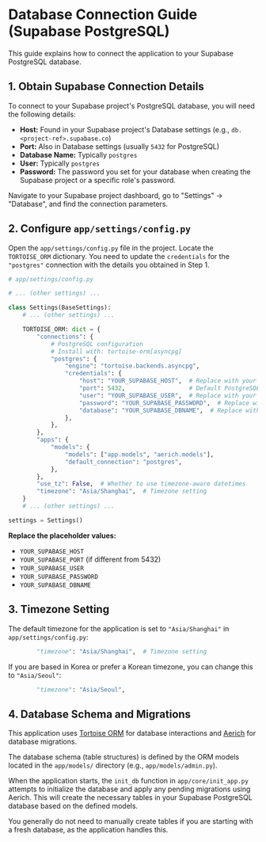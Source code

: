 # Database Connection Guide (Supabase PostgreSQL)

This guide explains how to connect the application to your Supabase PostgreSQL database.

## 1. Obtain Supabase Connection Details

To connect to your Supabase project's PostgreSQL database, you will need the following details:

*   **Host:** Found in your Supabase project's Database settings (e.g., `db.<project-ref>.supabase.co`)
*   **Port:** Also in Database settings (usually `5432` for PostgreSQL)
*   **Database Name:** Typically `postgres`
*   **User:** Typically `postgres`
*   **Password:** The password you set for your database when creating the Supabase project or a specific role's password.

Navigate to your Supabase project dashboard, go to "Settings" -> "Database", and find the connection parameters.

## 2. Configure `app/settings/config.py`

Open the `app/settings/config.py` file in the project. Locate the `TORTOISE_ORM` dictionary. You need to update the `credentials` for the `"postgres"` connection with the details you obtained in Step 1.

```python
# app/settings/config.py

# ... (other settings) ...

class Settings(BaseSettings):
    # ... (other settings) ...

    TORTOISE_ORM: dict = {
        "connections": {
            # PostgreSQL configuration
            # Install with: tortoise-orm[asyncpg]
            "postgres": {
                "engine": "tortoise.backends.asyncpg",
                "credentials": {
                    "host": "YOUR_SUPABASE_HOST",  # Replace with your Supabase host
                    "port": 5432,                  # Default PostgreSQL port, change if Supabase uses a different one
                    "user": "YOUR_SUPABASE_USER",  # Replace with your Supabase username (e.g., "postgres")
                    "password": "YOUR_SUPABASE_PASSWORD",  # Replace with your Supabase database password
                    "database": "YOUR_SUPABASE_DBNAME",  # Replace with your Supabase database name (e.g., "postgres")
                },
            },
        },
        "apps": {
            "models": {
                "models": ["app.models", "aerich.models"],
                "default_connection": "postgres",
            },
        },
        "use_tz": False,  # Whether to use timezone-aware datetimes
        "timezone": "Asia/Shanghai",  # Timezone setting
    }
    # ... (other settings) ...

settings = Settings()
```

**Replace the placeholder values:**

*   `YOUR_SUPABASE_HOST`
*   `YOUR_SUPABASE_PORT` (if different from 5432)
*   `YOUR_SUPABASE_USER`
*   `YOUR_SUPABASE_PASSWORD`
*   `YOUR_SUPABASE_DBNAME`

## 3. Timezone Setting

The default timezone for the application is set to `"Asia/Shanghai"` in `app/settings/config.py`:

```python
        "timezone": "Asia/Shanghai",  # Timezone setting
```

If you are based in Korea or prefer a Korean timezone, you can change this to `"Asia/Seoul"`:

```python
        "timezone": "Asia/Seoul",
```

## 4. Database Schema and Migrations

This application uses [Tortoise ORM](https://tortoise.github.io/) for database interactions and [Aerich](https://github.com/tortoise/aerich) for database migrations.

The database schema (table structures) is defined by the ORM models located in the `app/models/` directory (e.g., `app/models/admin.py`).

When the application starts, the `init_db` function in `app/core/init_app.py` attempts to initialize the database and apply any pending migrations using Aerich. This will create the necessary tables in your Supabase PostgreSQL database based on the defined models.

You generally do not need to manually create tables if you are starting with a fresh database, as the application handles this.
```
